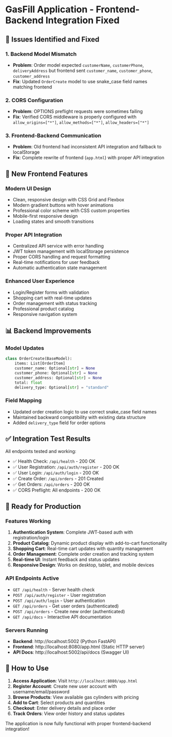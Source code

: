 # GasFill Application - Frontend-Backend Integration Fixed

## 🔧 Issues Identified and Fixed

### 1. **Backend Model Mismatch**
- **Problem**: Order model expected `customerName`, `customerPhone`, `deliveryAddress` but frontend sent `customer_name`, `customer_phone`, `customer_address`
- **Fix**: Updated `OrderCreate` model to use snake_case field names matching frontend

### 2. **CORS Configuration**
- **Problem**: OPTIONS preflight requests were sometimes failing
- **Fix**: Verified CORS middleware is properly configured with `allow_origins=["*"]`, `allow_methods=["*"]`, `allow_headers=["*"]`

### 3. **Frontend-Backend Communication**
- **Problem**: Old frontend had inconsistent API integration and fallback to localStorage
- **Fix**: Complete rewrite of frontend (`app.html`) with proper API integration

## 🚀 New Frontend Features

### **Modern UI Design**
- Clean, responsive design with CSS Grid and Flexbox
- Modern gradient buttons with hover animations
- Professional color scheme with CSS custom properties
- Mobile-first responsive design
- Loading states and smooth transitions

### **Proper API Integration**
- Centralized API service with error handling
- JWT token management with localStorage persistence
- Proper CORS handling and request formatting
- Real-time notifications for user feedback
- Automatic authentication state management

### **Enhanced User Experience**
- Login/Register forms with validation
- Shopping cart with real-time updates
- Order management with status tracking
- Professional product catalog
- Responsive navigation system

## 📊 Backend Improvements

### **Model Updates**
```python
class OrderCreate(BaseModel):
    items: List[OrderItem]
    customer_name: Optional[str] = None
    customer_phone: Optional[str] = None
    customer_address: Optional[str] = None
    total: float
    delivery_type: Optional[str] = "standard"
```

### **Field Mapping**
- Updated order creation logic to use correct snake_case field names
- Maintained backward compatibility with existing data structure
- Added `delivery_type` field for order options

## ✅ Integration Test Results

All endpoints tested and working:
- ✅ Health Check: `/api/health` - 200 OK
- ✅ User Registration: `/api/auth/register` - 200 OK  
- ✅ User Login: `/api/auth/login` - 200 OK
- ✅ Create Order: `/api/orders` - 201 Created
- ✅ Get Orders: `/api/orders` - 200 OK
- ✅ CORS Preflight: All endpoints - 200 OK

## 🎯 Ready for Production

### **Features Working**
1. **Authentication System**: Complete JWT-based auth with registration/login
2. **Product Catalog**: Dynamic product display with add-to-cart functionality
3. **Shopping Cart**: Real-time cart updates with quantity management
4. **Order Management**: Complete order creation and tracking system
5. **Real-time UI**: Instant feedback and status updates
6. **Responsive Design**: Works on desktop, tablet, and mobile devices

### **API Endpoints Active**
- `GET /api/health` - Server health check
- `POST /api/auth/register` - User registration
- `POST /api/auth/login` - User authentication
- `GET /api/orders` - Get user orders (authenticated)
- `POST /api/orders` - Create new order (authenticated)
- `GET /api/docs` - Interactive API documentation

### **Servers Running**
- **Backend**: http://localhost:5002 (Python FastAPI)
- **Frontend**: http://localhost:8080/app.html (Static HTTP server)
- **API Docs**: http://localhost:5002/api/docs (Swagger UI)

## 🔗 How to Use

1. **Access Application**: Visit `http://localhost:8080/app.html`
2. **Register Account**: Create new user account with username/email/password
3. **Browse Products**: View available gas cylinders with pricing
4. **Add to Cart**: Select products and quantities
5. **Checkout**: Enter delivery details and place order
6. **Track Orders**: View order history and status updates

The application is now fully functional with proper frontend-backend integration!